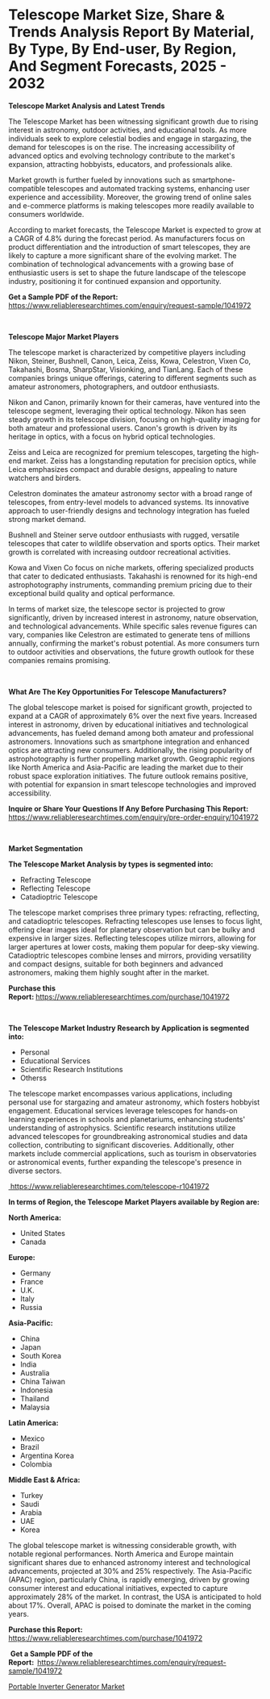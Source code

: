<p><h1>Telescope Market Size, Share & Trends Analysis Report By Material, By Type, By End-user, By Region, And Segment Forecasts, 2025 - 2032</h1></p><p><strong>Telescope Market Analysis and Latest Trends</strong></p>
<p><p>The Telescope Market has been witnessing significant growth due to rising interest in astronomy, outdoor activities, and educational tools. As more individuals seek to explore celestial bodies and engage in stargazing, the demand for telescopes is on the rise. The increasing accessibility of advanced optics and evolving technology contribute to the market's expansion, attracting hobbyists, educators, and professionals alike.</p><p>Market growth is further fueled by innovations such as smartphone-compatible telescopes and automated tracking systems, enhancing user experience and accessibility. Moreover, the growing trend of online sales and e-commerce platforms is making telescopes more readily available to consumers worldwide. </p><p>According to market forecasts, the Telescope Market is expected to grow at a CAGR of 4.8% during the forecast period. As manufacturers focus on product differentiation and the introduction of smart telescopes, they are likely to capture a more significant share of the evolving market. The combination of technological advancements with a growing base of enthusiastic users is set to shape the future landscape of the telescope industry, positioning it for continued expansion and opportunity.</p></p>
<p><strong>Get a Sample PDF of the Report:&nbsp;</strong> <a href="https://www.reliableresearchtimes.com/enquiry/request-sample/1041972?utm_campaign=2305&utm_medium=2&utm_source=Github&utm_content=ia&utm_term=16022025&utm_id=telescope">https://www.reliableresearchtimes.com/enquiry/request-sample/1041972</a></p>
<p>&nbsp;</p>
<p><strong>Telescope Major Market Players</strong></p>
<p><p>The telescope market is characterized by competitive players including Nikon, Steiner, Bushnell, Canon, Leica, Zeiss, Kowa, Celestron, Vixen Co, Takahashi, Bosma, SharpStar, Visionking, and TianLang. Each of these companies brings unique offerings, catering to different segments such as amateur astronomers, photographers, and outdoor enthusiasts.</p><p>Nikon and Canon, primarily known for their cameras, have ventured into the telescope segment, leveraging their optical technology. Nikon has seen steady growth in its telescope division, focusing on high-quality imaging for both amateur and professional users. Canon's growth is driven by its heritage in optics, with a focus on hybrid optical technologies.</p><p>Zeiss and Leica are recognized for premium telescopes, targeting the high-end market. Zeiss has a longstanding reputation for precision optics, while Leica emphasizes compact and durable designs, appealing to nature watchers and birders.</p><p>Celestron dominates the amateur astronomy sector with a broad range of telescopes, from entry-level models to advanced systems. Its innovative approach to user-friendly designs and technology integration has fueled strong market demand.</p><p>Bushnell and Steiner serve outdoor enthusiasts with rugged, versatile telescopes that cater to wildlife observation and sports optics. Their market growth is correlated with increasing outdoor recreational activities.</p><p>Kowa and Vixen Co focus on niche markets, offering specialized products that cater to dedicated enthusiasts. Takahashi is renowned for its high-end astrophotography instruments, commanding premium pricing due to their exceptional build quality and optical performance.</p><p>In terms of market size, the telescope sector is projected to grow significantly, driven by increased interest in astronomy, nature observation, and technological advancements. While specific sales revenue figures can vary, companies like Celestron are estimated to generate tens of millions annually, confirming the market's robust potential. As more consumers turn to outdoor activities and observations, the future growth outlook for these companies remains promising.</p></p>
<p>&nbsp;</p>
<p><strong>What Are The Key Opportunities For Telescope Manufacturers?</strong></p>
<p><p>The global telescope market is poised for significant growth, projected to expand at a CAGR of approximately 6% over the next five years. Increased interest in astronomy, driven by educational initiatives and technological advancements, has fueled demand among both amateur and professional astronomers. Innovations such as smartphone integration and enhanced optics are attracting new consumers. Additionally, the rising popularity of astrophotography is further propelling market growth. Geographic regions like North America and Asia-Pacific are leading the market due to their robust space exploration initiatives. The future outlook remains positive, with potential for expansion in smart telescope technologies and improved accessibility.</p></p>
<p><strong>Inquire or Share Your Questions If Any Before Purchasing This Report:</strong> <a href="https://www.reliableresearchtimes.com/enquiry/pre-order-enquiry/1041972?utm_campaign=2305&utm_medium=2&utm_source=Github&utm_content=ia&utm_term=16022025&utm_id=telescope">https://www.reliableresearchtimes.com/enquiry/pre-order-enquiry/1041972</a></p>
<p>&nbsp;</p>
<p><strong>Market Segmentation</strong></p>
<p><strong>The Telescope Market Analysis by types is segmented into:</strong></p>
<p><ul><li>Refracting Telescope</li><li>Reflecting Telescope</li><li>Catadioptric Telescope</li></ul></p>
<p><p>The telescope market comprises three primary types: refracting, reflecting, and catadioptric telescopes. Refracting telescopes use lenses to focus light, offering clear images ideal for planetary observation but can be bulky and expensive in larger sizes. Reflecting telescopes utilize mirrors, allowing for larger apertures at lower costs, making them popular for deep-sky viewing. Catadioptric telescopes combine lenses and mirrors, providing versatility and compact designs, suitable for both beginners and advanced astronomers, making them highly sought after in the market.</p></p>
<p><strong>Purchase this Report:&nbsp;</strong><a href="https://www.reliableresearchtimes.com/purchase/1041972?utm_campaign=2305&utm_medium=2&utm_source=Github&utm_content=ia&utm_term=16022025&utm_id=telescope">https://www.reliableresearchtimes.com/purchase/1041972</a></p>
<p>&nbsp;</p>
<p><strong>The Telescope Market Industry Research by Application is segmented into:</strong></p>
<p><ul><li>Personal</li><li>Educational Services</li><li>Scientific Research Institutions</li><li>Otherss</li></ul></p>
<p><p>The telescope market encompasses various applications, including personal use for stargazing and amateur astronomy, which fosters hobbyist engagement. Educational services leverage telescopes for hands-on learning experiences in schools and planetariums, enhancing students' understanding of astrophysics. Scientific research institutions utilize advanced telescopes for groundbreaking astronomical studies and data collection, contributing to significant discoveries. Additionally, other markets include commercial applications, such as tourism in observatories or astronomical events, further expanding the telescope's presence in diverse sectors.</p></p>
<p><a href="https://www.reliableresearchtimes.com/telescope-r1041972?utm_campaign=2305&utm_medium=2&utm_source=Github&utm_content=ia&utm_term=16022025&utm_id=telescope">&nbsp;https://www.reliableresearchtimes.com/telescope-r1041972</a></p>
<p><strong>In terms of Region, the Telescope Market Players available by Region are:</strong></p>
<p>
    <p> <strong> North America: </strong>
        <ul>
            <li>United States</li>
            <li>Canada</li>
        </ul>
        </p> 
    <p> <strong> Europe: </strong>
        <ul>
            <li>Germany</li>
            <li>France</li>
            <li>U.K.</li>
            <li>Italy</li>
            <li>Russia</li>
        </ul>
        </p> 
    <p> <strong> Asia-Pacific: </strong>
        <ul>
            <li>China</li>
            <li>Japan</li>
            <li>South Korea</li>
            <li>India</li>
            <li>Australia</li>
            <li>China Taiwan</li>
            <li>Indonesia</li>
            <li>Thailand</li>
            <li>Malaysia</li>
        </ul>
        </p> 
    <p> <strong> Latin America: </strong>
        <ul>
            <li>Mexico</li>
            <li>Brazil</li>
            <li>Argentina Korea</li>
            <li>Colombia</li>
        </ul>
        </p> 
    <p> <strong> Middle East & Africa: </strong>
        <ul>
            <li>Turkey</li>
            <li>Saudi</li>
            <li>Arabia</li>
            <li>UAE</li>
            <li>Korea</li>
        </ul>
    </p>
    </p>
<p><p>The global telescope market is witnessing considerable growth, with notable regional performances. North America and Europe maintain significant shares due to enhanced astronomy interest and technological advancements, projected at 30% and 25% respectively. The Asia-Pacific (APAC) region, particularly China, is rapidly emerging, driven by growing consumer interest and educational initiatives, expected to capture approximately 28% of the market. In contrast, the USA is anticipated to hold about 17%. Overall, APAC is poised to dominate the market in the coming years.</p></p>
<p><strong>Purchase this Report: </strong><a href="https://www.reliableresearchtimes.com/purchase/1041972?utm_campaign=2305&utm_medium=2&utm_source=Github&utm_content=ia&utm_term=16022025&utm_id=telescope">https://www.reliableresearchtimes.com/purchase/1041972</a></p>
<p>&nbsp;<strong>Get a Sample PDF of the Report:&nbsp;&nbsp;</strong><a href="https://www.reliableresearchtimes.com/enquiry/request-sample/1041972?utm_campaign=2305&utm_medium=2&utm_source=Github&utm_content=ia&utm_term=16022025&utm_id=telescope">https://www.reliableresearchtimes.com/enquiry/request-sample/1041972</a></p>
<p><strong></strong></p>
<p><p><a href="https://github.com/oliveroste6/Market-Research-Report-List-1/blob/main/portable-inverter-generator-market.md?utm_campaign=2305&utm_medium=2&utm_source=Github&utm_content=ia&utm_term=16022025&utm_id=telescope">Portable Inverter Generator Market</a></p></p>